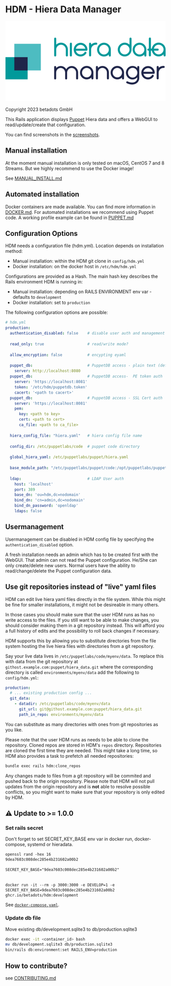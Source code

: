 # HDM - Hiera Data Manager

![Hiera Data Manager logo](/app/assets/images/logo_full.png)

Copyright 2023 betadots GmbH

This Rails application displays [Puppet](https://github.com/puppetlabs/puppet) Hiera data and offers a WebGUI to read/update/create that configuration.

You can find screenshots in the [screenshots](SCREENSHOTS.md).

## Manual installation

At the moment manual installation is only tested on macOS, CentOS 7 and 8 Streams. But we highly recommend to use the Docker image!

See [MANUAL_INSTALL.md](MANUAL_INSTALL.md)

## Automated installation

Docker containers are made available. You can find more information in [DOCKER.md](DOCKER.md).
For automated installations we recommend using Puppet code. A working profile example can be found in [PUPPET.md](PUPPET.md)

## Configuration Options

HDM needs a configuration file (hdm.yml). Location depends on installation method:

- Manual installation: within the HDM git clone in `config/hdm.yml`
- Docker installation: on the docker host in `/etc/hdm/hdm.yml`

Configurations are provided as a Hash. The main hash key describes the Rails environment HDM is running in:

- Manual installation: depending on RAILS ENVIRONMENT env var - defaults to `development`
- Docker installation: set to `production`

The following configuration options are possible:

```yaml
# hdm.yml
production:
  authentication_disabled: false    # disable user auth and management

  read_only: true                   # read/write mode?

  allow_encryption: false           # encypting eyaml

  puppet_db:                        # PuppetDB access - plain text (default)
    server: http://localhost:8080
  puppet_db:                        # PuppetDB access-  PE token auth
    server: 'https://localhost:8081'
    token: '/etc/hdm/puppetdb.token'
    cacert: '<path to cacert>'
  puppet_db:                        # PuppetDB access - SSL Cert auth
    server: 'https://localhost:8081'
    pem:
      key: <path to key>
      cert: <path to cert>
      ca_file: <path to ca_file>

  hiera_config_file: "hiera.yaml"   # hiera config file name

  config_dir: /etc/puppetlabs/code  # puppet code directory

  global_hiera_yaml: /etc/puppetlabs/puppet/hiera.yaml

  base_module_path: "/etc/puppetlabs/puppet/code:/opt/puppetlabs/puppet/modules" # optional, in case you overwrite `basemodulepath` in puppet.conf

  ldap:                             # LDAP User auth
    host: 'localhost'
    port: 389
    base_dn: 'ou=hdm,dc=nodomain'
    bind_dn: 'cn=admin,dc=nodomain'
    bind_dn_password: 'openldap'
    ldaps: false
```

## Usermanagement

Usermanagement can be disabled in HDM config file by specifying the `authentication_disabled` option.

A fresh installation needs an admin which has to be created first with the WebGUI. That admin can not read the Puppet configuration. He/She can only create/delete new users. Normal users have the ability to read/change/delete the Puppet configuration data.

## Use git repositories instead of "live" yaml files

HDM can edit live hiera yaml files directly in the file system. While this might
be fine for smaller installations, it might not be desireable in many others.

In those cases you should make sure that the user HDM runs as has no write
access to the files. If you still want to be able to make changes, you should
consider making them in a git repository instead. This will afford you a full
history of edits and the possibility to roll back changes if necessary.

HDM supports this by allowing you to substitute directories from the file system
hosting the live hiera files with directories from a git repository.

Say your live data lives in `/etc/puppetlabs/code/myenv/data`. To replace this
with data from the git repository at `githost.example.com:puppet/hiera_data.git`
where the corresponding directory is called `environments/myenv/data` add the
following to `config/hdm.yml`:

```yaml
production:
  # ... existing production config ...
  git_data:
    - datadir: /etc/puppetlabs/code/myenv/data
      git_url: git@githost.example.com:puppet/hiera_data.git
      path_in_repo: environments/myenv/data
```

You can substitute as many directories with ones from git repositories as you
like.

Please note that the user HDM runs as needs to be able to clone the repository.
Cloned repos are stored in HDM's `repos` directory. Repositories are cloned
the first time they are needed. This might take a long time, so HDM also
provides a task to prefetch all needed repositories:

```sh
bundle exec rails hdm:clone_repos
```

Any changes made to files from a git repository will be commited and pushed back
to the origin repository. Please note that HDM will not pull updates from the
origin repository and is **not** able to resolve possible conflicts, so you might
want to make sure that your repository is only edited by HDM.

## :warning: Update to >= 1.0.0

### Set rails secret

Don't forget to set SECRET_KEY_BASE env var in docker run, docker-compose, systemd or hieradata.

```shell
openssl rand -hex 16
9dea7603c008dec285e4b231602a00b2

SECRET_KEY_BASE="9dea7603c008dec285e4b231602a00b2"


docker run -it --rm -p 3000:3000 -e DEVELOP=1 -e SECRET_KEY_BASE=9dea7603c008dec285e4b231602a00b2 ghcr.io/betadots/hdm:development
```

See [`docker-compose.yaml`](docker-compose.yaml).

### Update db file

Move existing db/development.sqlite3 to db/production.sqlite3

```bash
docker exec -it <container_id> bash
mv db/development.sqlite3 db/production.sqlite3
bin/rails db:environment:set RAILS_ENV=production
```

## How to contribute?

see [CONTRIBUTING.md](CONTRIBUTING.md)
